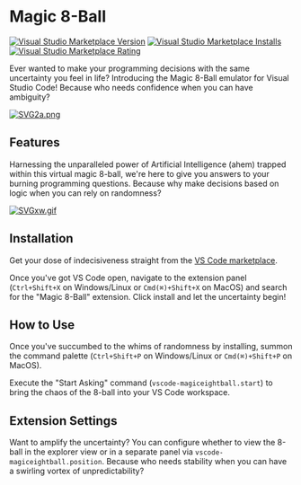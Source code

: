 
# Magic 8-Ball

[![Visual Studio Marketplace Version](https://img.shields.io/visual-studio-marketplace/v/Aizhe.magiceightball?label=Visual%20Studio%20Marketplace&style=for-the-badge)](https://marketplace.visualstudio.com/items?itemName=Aizhe.magiceightball)     [![Visual Studio Marketplace Installs](https://img.shields.io/visual-studio-marketplace/i/Aizhe.magiceightball?label=Installs&style=for-the-badge)](https://marketplace.visualstudio.com/items?itemName=Aizhe.magiceightball)     [![Visual Studio Marketplace Rating](https://img.shields.io/visual-studio-marketplace/stars/Aizhe.magiceightball?label=Rating&style=for-the-badge)](https://marketplace.visualstudio.com/items?itemName=Aizhe.magiceightball)

Ever wanted to make your programming decisions with the same uncertainty you feel in life? Introducing the Magic 8-Ball emulator for Visual Studio Code! Because who needs confidence when you can have ambiguity?

[![SVG2a.png](https://s9.gifyu.com/images/SVG2a.png)](https://gifyu.com/image/SVG2a)

## Features

Harnessing the unparalleled power of Artificial Intelligence (ahem) trapped within this virtual magic 8-ball, we're here to give you answers to your burning programming questions. Because why make decisions based on logic when you can rely on randomness?

[![SVGxw.gif](https://s12.gifyu.com/images/SVGxw.gif)](https://gifyu.com/image/SVGxw)

## Installation

Get your dose of indecisiveness straight from the [VS Code marketplace](https://marketplace.visualstudio.com/items?itemName=Aizhe.magiceightball).

Once you've got VS Code open, navigate to the extension panel (`Ctrl+Shift+X` on Windows/Linux or `Cmd(⌘)+Shift+X` on MacOS) and search for the "Magic 8-Ball" extension. Click install and let the uncertainty begin!


## How to Use

Once you've succumbed to the whims of randomness by installing, summon the command palette (`Ctrl+Shift+P` on Windows/Linux or `Cmd(⌘)+Shift+P` on MacOS).

Execute the "Start Asking" command (`vscode-magiceightball.start`) to bring the chaos of the 8-ball into your VS Code workspace.

## Extension Settings

Want to amplify the uncertainty? You can configure whether to view the 8-ball in the explorer view or in a separate panel via `vscode-magiceightball.position`. Because who needs stability when you can have a swirling vortex of unpredictability?
